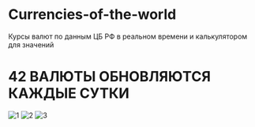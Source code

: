 # Currencies-of-the-world
Курсы валют по данным ЦБ РФ в реальном времени и калькулятором для значений
# 42 ВАЛЮТЫ ОБНОВЛЯЮТСЯ КАЖДЫЕ СУТКИ
![1](https://user-images.githubusercontent.com/106300285/224541883-5e48d9f0-faaf-43cd-9546-1cee05a7ca1f.jpg)
![2](https://user-images.githubusercontent.com/106300285/224541890-45fc8ce2-ffb1-4c27-b529-42cbcfef6969.jpg)
![3](https://user-images.githubusercontent.com/106300285/224541893-e8190fd9-f3c8-40a6-9e96-85cdc7be6dfc.jpg)
